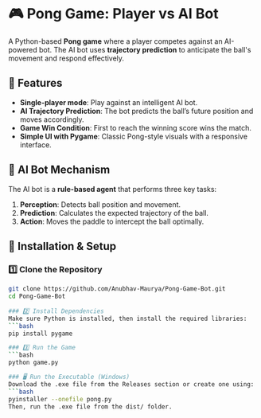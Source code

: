 #   🎮 Pong Game: Player vs AI Bot  

A Python-based **Pong game** where a player competes against an AI-powered bot. The AI bot uses **trajectory prediction** to anticipate the ball's movement and respond effectively.  

## 🚀 Features  
- **Single-player mode**: Play against an intelligent AI bot.  
- **AI Trajectory Prediction**: The bot predicts the ball’s future position and moves accordingly.    
- **Game Win Condition**: First to reach the winning score wins the match.  
- **Simple UI with Pygame**: Classic Pong-style visuals with a responsive interface.  

## 🧠 AI Bot Mechanism  
The AI bot is a **rule-based agent** that performs three key tasks:  
1. **Perception**: Detects ball position and movement.  
2. **Prediction**: Calculates the expected trajectory of the ball.  
3. **Action**: Moves the paddle to intercept the ball optimally.  

## 📜 Installation & Setup  
### 1️⃣ Clone the Repository  
```bash
git clone https://github.com/Anubhav-Maurya/Pong-Game-Bot.git
cd Pong-Game-Bot
  
### 2️⃣ Install Dependencies
Make sure Python is installed, then install the required libraries:
```bash
pip install pygame

### 3️⃣ Run the Game
```bash
python game.py

### 🖥️ Run the Executable (Windows)
Download the .exe file from the Releases section or create one using:
```bash
pyinstaller --onefile pong.py
Then, run the .exe file from the dist/ folder.
